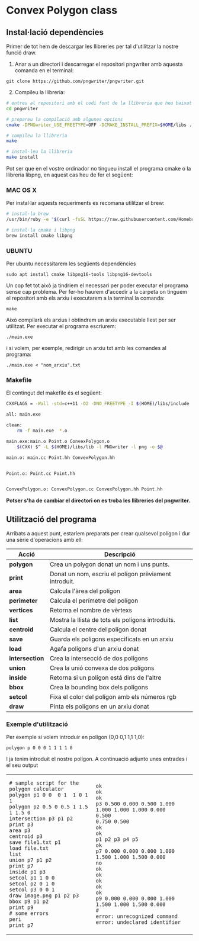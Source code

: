 # Convex Polygon class

## Instal·lació dependències

Primer de tot hem de descargar les llibreries per tal d'utilitzar la nostre funció draw.

1. Anar a un directori i descarregar el repositori pngwriter amb aquesta comanda en el terminal:

`git clone https://github.com/pngwriter/pngwriter.git`

2. Compileu la llibreria:

```bash
# entreu al repositori amb el codi font de la llibreria que heu baixat
cd pngwriter

# prepareu la compilació amb algunes opcions
cmake -DPNGwriter_USE_FREETYPE=OFF -DCMAKE_INSTALL_PREFIX=$HOME/libs .

# compileu la llibreria
make

# instal·leu la llibreria
make install
```
Pot ser que en el vostre ordinador no tingueu install el programa cmake o la llibreria libpng, en aquest cas heu de fer el següent:

### MAC OS X
Per instal·lar aquests requeriments es recomana utilitzar el brew:
```bash
# instal·la brew
/usr/bin/ruby -e "$(curl -fsSL https://raw.githubusercontent.com/Homebrew/install/master/install)"

# instal·la cmake i libpng
brew install cmake libpng
```

### UBUNTU
Per ubuntu necessitarem les següents dependències

`sudo apt install cmake libpng16-tools libpng16-devtools`

Un cop fet tot això ja tindriem el necessari per poder executar el programa sense cap problema. Per fer-ho haurem d'accedir a la carpeta on tinguem el repositori amb els arxiu i executarem a la terminal la comanda:

`make`

Això compilarà els arxius i obtindrem un arxiu executable llest per ser utilitzat.
Per executar el programa escriurem: 

`./main.exe`

i si volem, per exemple, redirigir un arxiu txt amb les comandes al programa:

`./main.exe < "nom_arxiu".txt`

### Makefile

El contingut del makefile és el següent:

```bash
CXXFLAGS = -Wall -std=c++11 -O2 -DNO_FREETYPE -I $(HOME)/libs/include 

all: main.exe

clean:
	rm -f main.exe  *.o

main.exe:main.o Point.o ConvexPolygon.o
	$(CXX) $^ -L $(HOME)/libs/lib -l PNGwriter -l png -o $@

main.o: main.cc Point.hh ConvexPolygon.hh


Point.o: Point.cc Point.hh


ConvexPolygon.o: ConvexPolygon.cc ConvexPolygon.hh Point.hh

```
**Potser s'ha de cambiar el directori on es troba les llibreries del pngwriter.**


## Utilització del programa

Arribats a aquest punt, estaríem preparats per crear qualsevol polígon i dur una sèrie d'operacions amb ell:

Acció | Descripció
----- | ----------
**polygon** | Crea un polygon donat un nom i uns punts.
**print** | Donat un nom, escriu el polígon prèviament introduit.
**area** | Calcula l'àrea del polígon
**perimeter** | Calcula el perímetre del polígon
**vertices** | Retorna el nombre de vèrtexs 
**list** | Mostra la llista de tots els polígons introduits.
**centroid** | Calcula el centre del polígon donat
**save** | Guarda els polígons especificats en un arxiu
**load** | Agafa polígons d'un arxiu donat
**intersection** | Crea la intersecció de dos polígons
**union** | Crea la unió convexa de dos polígons
**inside** | Retorna si un polígon está dins de l'altre
**bbox** | Crea la bounding box dels polígons
**setcol** | Fixa el color del polígon amb els números rgb  
**draw** | Pinta els polígons en un arxiu donat

### Exemple d'utilització

Per exemple si volem introduir en polígon (0,0 0,1 1,1 1,0):

`polygon p 0 0 0 1 1 1 1 0`

I ja tenim introduit el nostre polígon.
A continuació adjunto unes entrades i el seu output 

<table>
<tr>
<td>

```
# sample script for the polygon calculator
polygon p1 0 0  0 1  1 0 1 1 
polygon p2 0.5 0 0.5 1 1.5 1 1.5 0
intersection p3 p1 p2
print p3
area p3 
centroid p3
save file1.txt p1
load file.txt
list
union p7 p1 p2
print p7
inside p1 p3
setcol p1 1 0 0
setcol p2 0 1 0
setcol p3 0 0 1
draw image.png p1 p2 p3
bbox p9 p1 p2
print p9
# some errors
peri
print p7
```

</td>
<td>

```
ok
ok
ok
p3 0.500 0.000 0.500 1.000 1.000 1.000 1.000 0.000 
0.500
0.750 0.500
ok
ok
p1 p2 p3 p4 p5 
ok
p7 0.000 0.000 0.000 1.000 1.500 1.000 1.500 0.000 
no
ok
ok
ok
ok
ok
p9 0.000 0.000 0.000 1.000 1.500 1.000 1.500 0.000 
#
error: unrecognized command
error: undeclared identifier
```

</td>
</tr>
</table>

